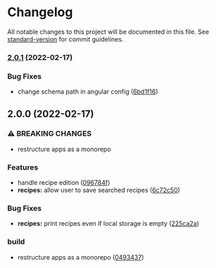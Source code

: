 # Changelog

All notable changes to this project will be documented in this file. See [standard-version](https://github.com/conventional-changelog/standard-version) for commit guidelines.

### [2.0.1](https://github.com/ArmandPhilippot/angular-small-apps/compare/v2.0.0...v2.0.1) (2022-02-17)


### Bug Fixes

* change schema path in angular config ([6bd1f16](https://github.com/ArmandPhilippot/angular-small-apps/commit/6bd1f167743469c37aea3fb26c152dba538914f2))

## 2.0.0 (2022-02-17)


### ⚠ BREAKING CHANGES

* restructure apps as a monorepo

### Features

* handle recipe edition ([096784f](https://github.com/ArmandPhilippot/angular-small-apps/commit/096784f13e5e119c40abb6478ca39fc7228f0a13))
* **recipes:** allow user to save searched recipes ([6c72c50](https://github.com/ArmandPhilippot/angular-small-apps/commit/6c72c50c23fcc81c11eb8732517a270d8bfc54d6))


### Bug Fixes

* **recipes:** print recipes even if local storage is empty ([225ca2a](https://github.com/ArmandPhilippot/angular-small-apps/commit/225ca2af80ca52a1ed153bd45aa5110572b4b06a))


### build

* restructure apps as a monorepo ([0493437](https://github.com/ArmandPhilippot/angular-small-apps/commit/0493437003ed9ca247eb14465a8bd522d6003f44))

